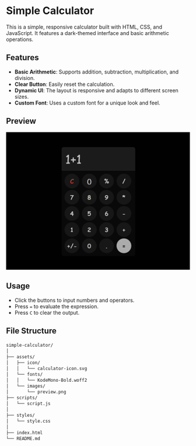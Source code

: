# Simple Calculator

This is a simple, responsive calculator built with HTML, CSS, and JavaScript. It features a dark-themed interface and basic arithmetic operations.

## Features

- **Basic Arithmetic**: Supports addition, subtraction, multiplication, and division.
- **Clear Button**: Easily reset the calculation.
- **Dynamic UI**: The layout is responsive and adapts to different screen sizes.
- **Custom Font**: Uses a custom font for a unique look and feel.

## Preview

![Calculator Screenshot](./assets/images/preview.png)

## Usage

- Click the buttons to input numbers and operators.
- Press `=` to evaluate the expression.
- Press `C` to clear the output.

## File Structure

```plaintext
simple-calculator/
│
├── assets/
│   ├── icon/
│   │   └── calculator-icon.svg
│   └── fonts/
│   │   └── KodeMono-Bold.woff2
│   └── images/
│       └── preview.png 
├── scripts/
│   └── script.js
│
├── styles/
│   └── style.css
│
├── index.html
└── README.md



